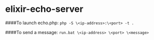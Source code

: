 # elixir-echo-server
####To launch echo.php:
`php -S \<ip-address>:\<port> -t .`
  
####To send a message: 
`run.bat \<ip-address> \<port> \<message>`
